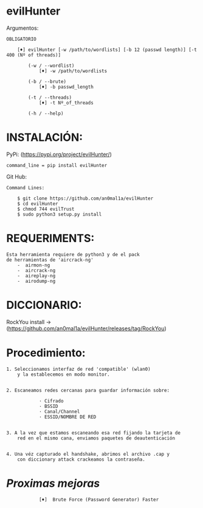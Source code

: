 # evilHunter



Argumentos:
    
    OBLIGATORIO
        
        [♦] evilHunter [-w /path/to/wordlists] [-b 12 (passwd length)] [-t 400 (Nº of threads)]
        
            (-w / --wordlist)
                [♦] -w /path/to/wordlists

            (-b / --brute)
                [♦] -b passwd_length

            (-t / --threads)
                [♦] -t Nº_of_threads

            (-h / --help)
              
# INSTALACIÓN:

PyPi: (https://pypi.org/project/evilHunter/)

    command_line = pip install evilHunter

Git Hub:

    Command Lines:
    
        $ git clone https://github.com/an0mal1a/evilHunter
        $ cd evilHunter
        $ chmod 744 evilTrust
        $ sudo python3 setup.py install



# REQUERIMENTS:

    Esta herramienta requiere de python3 y de el pack
    de herramientas de 'aircrack-ng'
        -  airmon-ng
        -  aircrack-ng
        -  aireplay-ng
        -  airodump-ng
               
# DICCIONARIO:
RockYou install -> (https://github.com/an0mal1a/evilHunter/releases/tag/RockYou)


# Procedimiento:

    1. Seleccionamos interfaz de red 'compatible' (wlan0) 
        y la establecemos en modo monitor.


    2. Escaneamos redes cercanas para guardar información sobre:

                · Cifrado
                · BSSID
                · Canal/Channel
                · ESSID/NOMBRE DE RED


    3. A la vez que estamos escaneando esa red fijando la tarjeta de
        red en el mismo cana, enviamos paquetes de deautenticación 
        

    4. Una véz capturado el handshake, abrimos el archivo .cap y
        con diccionary attack crackeamos la contraseña.

# _Proximas mejoras_

                [♦]  Brute Force (Password Generator) Faster